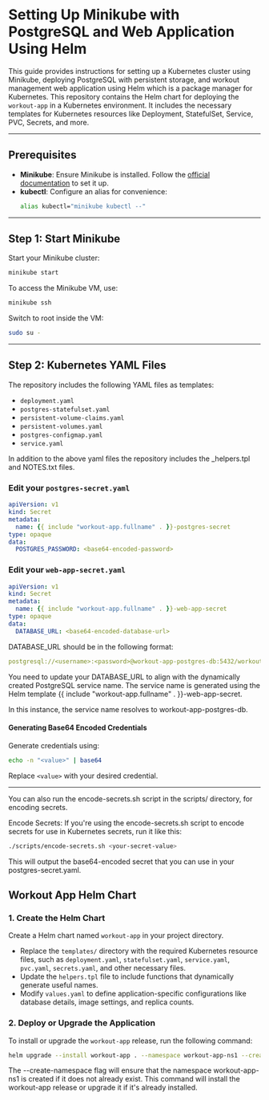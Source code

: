 # Setting Up Minikube with PostgreSQL and Web Application Using Helm

This guide provides instructions for setting up a Kubernetes cluster using Minikube, deploying PostgreSQL with persistent storage, and workout management web application using Helm which is a package manager for Kubernetes.  This repository contains the Helm chart for deploying the `workout-app` in a Kubernetes environment. It includes the necessary templates for Kubernetes resources like Deployment, StatefulSet, Service, PVC, Secrets, and more.

---

## Prerequisites

- **Minikube**: Ensure Minikube is installed. Follow the [official documentation](https://minikube.sigs.k8s.io/docs/start/?arch=%2Flinux%2Fx86-64%2Fstable%2Fbinary+download) to set it up.
- **kubectl**: Configure an alias for convenience:
  ```bash
  alias kubectl="minikube kubectl --"
  ```

---

## Step 1: Start Minikube

Start your Minikube cluster:
```bash
minikube start
```

To access the Minikube VM, use:
```bash
minikube ssh
```
Switch to root inside the VM:
```bash
sudo su -
```

---

## Step 2: Kubernetes YAML Files

The repository includes the following YAML files as templates:
- `deployment.yaml`
- `postgres-statefulset.yaml`
- `persistent-volume-claims.yaml`
- `persistent-volumes.yaml`
- `postgres-configmap.yaml`
- `service.yaml`
  
In addition to the above yaml files the repository includes the _helpers.tpl and NOTES.txt files.

### Edit your `postgres-secret.yaml`
```yaml
apiVersion: v1
kind: Secret
metadata:
  name: {{ include "workout-app.fullname" . }}-postgres-secret
type: opaque
data:
  POSTGRES_PASSWORD: <base64-encoded-password>
```

### Edit your `web-app-secret.yaml`
```yaml
apiVersion: v1
kind: Secret
metadata:
  name: {{ include "workout-app.fullname" . }}-web-app-secret
type: opaque
data:
  DATABASE_URL: <base64-encoded-database-url>
```

DATABASE_URL should be in the following format:

```yaml
postgresql://<username>:<password>@workout-app-postgres-db:5432/workout
```
You need to update your DATABASE_URL to align with the dynamically created PostgreSQL service name. The service name is generated using the Helm template {{ include "workout-app.fullname" . }}-web-app-secret.

In this instance, the service name resolves to workout-app-postgres-db. 

#### Generating Base64 Encoded Credentials
Generate credentials using:
```bash
echo -n "<value>" | base64
```
Replace `<value>` with your desired credential.

---
You can also run the encode-secrets.sh script in the scripts/ directory, for encoding secrets.

Encode Secrets: If you're using the encode-secrets.sh script to encode secrets for use in Kubernetes secrets, run it like this:

```bash
./scripts/encode-secrets.sh <your-secret-value>
```

This will output the base64-encoded secret that you can use in your postgres-secret.yaml.

## Workout App Helm Chart

### 1. Create the Helm Chart

Create a Helm chart named `workout-app` in your project directory. 

- Replace the `templates/` directory with the required Kubernetes resource files, such as `deployment.yaml`, `statefulset.yaml`, `service.yaml`, `pvc.yaml`, `secrets.yaml`, and other necessary files.
- Update the `helpers.tpl` file to include functions that dynamically generate useful names.
- Modify `values.yaml` to define application-specific configurations like database details, image settings, and replica counts.

### 2. Deploy or Upgrade the Application

To install or upgrade the `workout-app` release, run the following command:

```bash
helm upgrade --install workout-app . --namespace workout-app-ns1 --create-namespace
```

The --create-namespace flag will ensure that the namespace workout-app-ns1 is created if it does not already exist.
This command will install the workout-app release or upgrade it if it's already installed.

